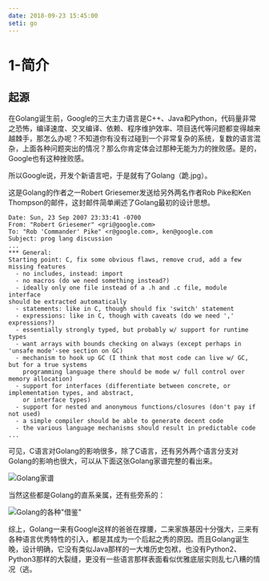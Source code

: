```yaml
---
date: 2018-09-23 15:45:00
seti: go
---
```


# 1-简介

## 起源
在Golang诞生前，Google的三大主力语言是C++、Java和Python，代码量非常之恐怖，编译速度、交叉编译、依赖、程序维护效率、项目迭代等问题都变得越来越棘手，那怎么办呢？不知道你有没有过碰到一个非常复杂的系统，复数的语言混杂，上面各种问题突出的情况？那么你肯定体会过那种无能为力的挫败感。是的，Google也有这种挫败感。

所以Google说，开发个新语言吧，于是就有了Golang（跪.jpg）。

这是Golang的作者之一Robert Griesemer发送给另外两名作者Rob Pike和Ken Thompson的邮件，这封邮件简单阐述了Golang最初的设计思想。

```
Date: Sun, 23 Sep 2007 23:33:41 -0700
From: "Robert Griesemer" <gri@google.com>
To: "Rob 'Commander' Pike" <r@google.com>, ken@google.com
Subject: prog lang discussion
...
*** General:
Starting point: C, fix some obvious flaws, remove crud, add a few missing features
  - no includes, instead: import
  - no macros (do we need something instead?)
  - ideally only one file instead of a .h and .c file, module interface
should be extracted automatically
  - statements: like in C, though should fix 'switch' statement
  - expressions: like in C, though with caveats (do we need ',' expressions?)
  - essentially strongly typed, but probably w/ support for runtime types
  - want arrays with bounds checking on always (except perhaps in 'unsafe mode'-see section on GC)
  - mechanism to hook up GC (I think that most code can live w/ GC, but for a true systems
    programming language there should be mode w/ full control over memory allocation)
  - support for interfaces (differentiate between concrete, or implementation types, and abstract,
    or interface types)
  - support for nested and anonymous functions/closures (don't pay if not used)
  - a simple compiler should be able to generate decent code
  - the various language mechanisms should result in predictable code
...
```

可见，C语言对Golang的影响很多，除了C语言，还有另外两个语言分支对Golang的影响也很大，可以从下面这张Golang家谱完整的看出来。

![Golang家谱](http://ww1.sinaimg.cn/large/6a43d05fly1fvkj6imcxgj20ls0g3gnt.jpg)

当然这些都是Golang的直系亲属，还有些旁系的：

![Golang的各种"借鉴"](http://ww1.sinaimg.cn/large/6a43d05fly1fvkjeidpcyj20go0e0jse.jpg)

综上，Golang一来有Google这样的爸爸在撑腰，二来家族基因十分强大，三来有各种语言优秀特性的引入，都是其成为一个后起之秀的原因。而且Golang诞生晚，设计明确，它没有类似Java那样的一大堆历史包袱，也没有Python2、Python3那样的大裂缝，更没有一些语言那样表面看似优雅底层实则乱七八糟的情况（逃。

